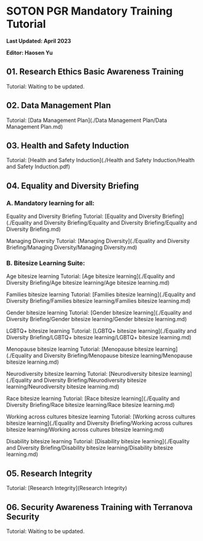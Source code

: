 # SOTON PGR Mandatory Training Tutorial

**Last Updated: April 2023**

**Editor: Haosen Yu**



## 01. Research Ethics Basic Awareness Training

Tutorial: Waiting to be updated.



## 02. Data Management Plan

Tutorial: [Data Management Plan](./Data Management Plan/Data Management Plan.md)



## 03. Health and Safety Induction

Tutorial: [Health and Safety Induction](./Health and Safety Induction/Health and Safety Induction.pdf)



## 04. Equality and Diversity Briefing

### A. Mandatory learning for all: 

Equality and Diversity Briefing Tutorial: [Equality and Diversity Briefing](./Equality and Diversity Briefing/Equality and Diversity Briefing/Equality and Diversity Briefing.md)

Managing Diversity Tutorial: [Managing Diversity](./Equality and Diversity Briefing/Managing Diversity/Managing Diversity.md)

### B. Bitesize Learning Suite: 

Age bitesize learning Tutorial: [Age bitesize learning](./Equality and Diversity Briefing/Age bitesize learning/Age bitesize learning.md)

Families bitesize learning Tutorial: [Families bitesize learning](./Equality and Diversity Briefing/Families bitesize learning/Families bitesize learning.md)

Gender bitesize learning Tutorial: [Gender bitesize learning](./Equality and Diversity Briefing/Gender bitesize learning/Gender bitesize learning.md)

LGBTQ+ bitesize learning Tutorial: [LGBTQ+ bitesize learning](./Equality and Diversity Briefing/LGBTQ+ bitesize learning/LGBTQ+ bitesize learning.md)

Menopause bitesize learning Tutorial: [Menopause bitesize learning](./Equality and Diversity Briefing/Menopause bitesize learning/Menopause bitesize learning.md)

Neurodiversity bitesize learning Tutorial: [Neurodiversity bitesize learning](./Equality and Diversity Briefing/Neurodiversity bitesize learning/Neurodiversity bitesize learning.md)

Race bitesize learning Tutorial: [Race bitesize learning](./Equality and Diversity Briefing/Race bitesize learning/Race bitesize learning.md)

Working across cultures bitesize learning Tutorial: [Working across cultures bitesize learning](./Equality and Diversity Briefing/Working across cultures bitesize learning/Working across cultures bitesize learning.md)

Disability bitesize learning Tutorial: [Disability bitesize learning](./Equality and Diversity Briefing/Disability bitesize learning/Disability bitesize learning.md)



## 05. Research Integrity

Tutorial: [Research Integrity](Research Integrity)



## 06. Security Awareness Training with Terranova Security

Tutorial: Waiting to be updated.